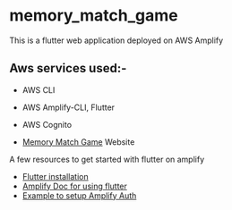 # memory_match_game

This is a flutter web application deployed on AWS Amplify

## Aws services used:-

- AWS CLI
- AWS Amplify-CLI, Flutter
- AWS Cognito

- [Memory Match Game](https://master.d1nwceyqd7gcdo.amplifyapp.com) Website 


A few resources to get started with flutter on amplify

- [Flutter installation](https://docs.flutter.dev/get-started/install)
- [Amplify Doc for using flutter](https://docs.amplify.aws/flutter/)
- [Example to setup Amplify Auth](https://docs.amplify.aws/flutter/build-a-backend/auth/set-up-auth/)
